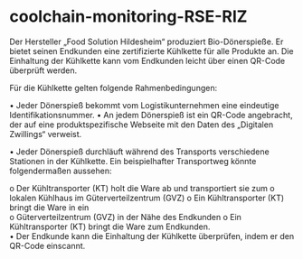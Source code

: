 # coolchain-monitoring-RSE-RIZ
 Der Hersteller „Food Solution Hildesheim“ produziert Bio-Dönerspieße. Er bietet seinen Endkunden eine  zertifizierte Kühlkette für alle Produkte an. Die Einhaltung der Kühlkette kann vom Endkunden leicht über  einen QR-Code überprüft werden. 

 Für die Kühlkette gelten folgende Rahmenbedingungen: 

• Jeder Dönerspieß bekommt vom Logistikunternehmen eine eindeutige Identifikationsnummer. 
• An jedem Dönerspieß ist ein QR-Code angebracht, der auf eine produktspezifische Webseite mit 
den Daten des „Digitalen Zwillings“ verweist.  

• Jeder Dönerspieß durchläuft während des Transports verschiedene Stationen in der Kühlkette. 
Ein beispielhafter Transportweg könnte folgendermaßen aussehen: 

o Der Kühltransporter (KT) holt die Ware ab und transportiert sie zum 
o lokalen Kühlhaus im Güterverteilzentrum (GVZ) 
o Ein Kühltransporter (KT) bringt die Ware in ein  
o Güterverteilzentrum (GVZ) in der Nähe des Endkunden 
o Ein Kühltransporter (KT) bringt die Ware zum Endkunden.  
• Der Endkunde kann die Einhaltung der Kühlkette überprüfen, indem er den QR-Code einscannt.
